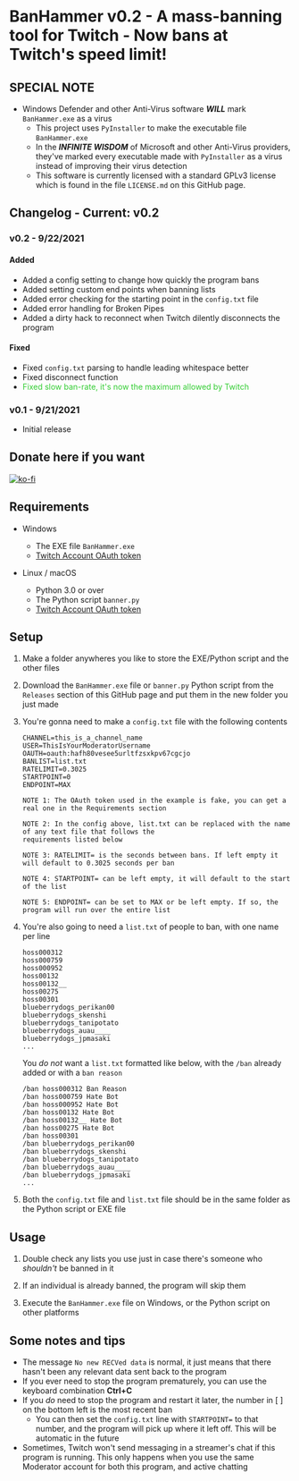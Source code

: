 # BanHammer v0.2 - A mass-banning tool for Twitch - Now bans at Twitch's speed limit!
## SPECIAL NOTE

* Windows Defender and other Anti-Virus software ***WILL*** mark ```BanHammer.exe``` as a virus
	* This project uses ```PyInstaller``` to make the executable file ```BanHammer.exe```
	* In the ***INFINITE WISDOM*** of Microsoft and other Anti-Virus providers, they've marked every executable made with ```PyInstaller``` as a virus instead of improving their virus detection
  * This software is currently licensed with a standard GPLv3 license which is found in the file ```LICENSE.md``` on this GitHub page.

## Changelog - Current: v0.2
### v0.2 - 9/22/2021
#### Added
- Added a config setting to change how quickly the program bans
- Added setting custom end points when banning lists
- Added error checking for the starting point in the ```config.txt``` file
- Added error handling for Broken Pipes
- Added a dirty hack to reconnect when Twitch dilently disconnects the program

#### Fixed
- Fixed ```config.txt``` parsing to handle leading whitespace better
- Fixed disconnect function
- <span style="color:limegreen">Fixed slow ban-rate, it's now the maximum allowed by Twitch</span>

### v0.1 - 9/21/2021
- Initial release

## Donate here if you want
[![ko-fi](https://ko-fi.com/img/githubbutton_sm.svg)](https://ko-fi.com/W7W06AY2V)

## Requirements

- Windows
  - The EXE file ```BanHammer.exe```
  - [Twitch Account OAuth token](https://www.twitchapps.com/tmi/)

- Linux / macOS
  - Python 3.0 or over
  - The Python script ```banner.py```
  - [Twitch Account OAuth token](https://www.twitchapps.com/tmi/)


## Setup
1. Make a folder anywheres you like to store the EXE/Python script and the other files
2. Download the ```BanHammer.exe``` file or ```banner.py``` Python script from the ```Releases``` section of this GitHub page and put them in the new folder you just made
3. You're gonna need to make a ```config.txt``` file with the following contents
   ```
   CHANNEL=this_is_a_channel_name
   USER=ThisIsYourModeratorUsername
   OAUTH=oauth:hafh80vesee5urltfzsxkpv67cgcjo
   BANLIST=list.txt
   RATELIMIT=0.3025
   STARTPOINT=0
   ENDPOINT=MAX
   ```
   ```
   NOTE 1: The OAuth token used in the example is fake, you can get a real one in the Requirements section
   
   NOTE 2: In the config above, list.txt can be replaced with the name of any text file that follows the
   requirements listed below
   
   NOTE 3: RATELIMIT= is the seconds between bans. If left empty it will default to 0.3025 seconds per ban
   
   NOTE 4: STARTPOINT= can be left empty, it will default to the start of the list
   
   NOTE 5: ENDPOINT= can be set to MAX or be left empty. If so, the program will run over the entire list
   ```

4. You're also going to need a ```list.txt``` of people to ban, with one name per line
    ```
    hoss000312
    hoss000759
    hoss000952
    hoss00132
    hoss00132__
    hoss00275
    hoss00301
    blueberrydogs_perikan00
    blueberrydogs_skenshi
    blueberrydogs_tanipotato
    blueberrydogs_auau____
    blueberrydogs_jpmasaki
    ...
    ```
    You *do not* want a ```list.txt``` formatted like below, with the ```/ban``` already added or with a ```ban reason```
    ```
    /ban hoss000312 Ban Reason
    /ban hoss000759 Hate Bot
    /ban hoss000952 Hate Bot
    /ban hoss00132 Hate Bot
    /ban hoss00132__ Hate Bot
    /ban hoss00275 Hate Bot
    /ban hoss00301 
    /ban blueberrydogs_perikan00
    /ban blueberrydogs_skenshi
    /ban blueberrydogs_tanipotato
    /ban blueberrydogs_auau____
    /ban blueberrydogs_jpmasaki
    ...
    ```
5. Both the ```config.txt``` file and ```list.txt``` file should be in the same folder as the Python script or EXE file

## Usage

1. Double check any lists you use just in case there's someone who *shouldn't* be banned in it

2. If an individual is already banned, the program will skip them

3. Execute the ```BanHammer.exe``` file on Windows, or the Python script on other platforms

## Some notes and tips

- The message ```No new RECVed data``` is normal, it just means that there hasn't been any relevant data sent back to the program
- If you ever need to stop the program prematurely, you can use the keyboard combination **Ctrl+C**
- If you *do* need to stop the program and restart it later, the number in [ ] on the bottom left is the most recent ban
    - You can then set the ```config.txt``` line with ```STARTPOINT=``` to that number, and the program will pick up where it left off. This will be automatic in the future
- Sometimes, Twitch won't send messaging in a streamer's chat if this program is running. This only happens when you use the same Moderator account for both this program, and active chatting